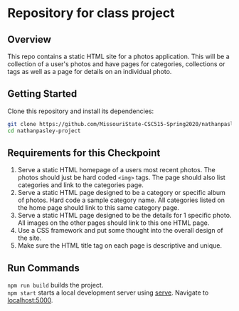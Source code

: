 # Repository for class project
## Overview
This repo contains a static HTML site for a photos application. This will be a collection of a user's photos and have pages for categories, collections or tags as well as a page for details on an individual photo.

## Getting Started
Clone this repository and install its dependencies:

```bash
git clone https://github.com/MissouriState-CSC515-Spring2020/nathanpasley-project.git
cd nathanpasley-project
```

## Requirements for this Checkpoint

 1. Serve a static HTML homepage of a users most recent photos. The photos should just be hard coded `<img>` tags. The
   page should also list categories and link to the categories page.
 2. Serve a static HTML page designed to be a category or specific album of photos. Hard code a sample category name.
   All categories listed on the home page should link to this same category page.
 3. Serve a static HTML page designed to be the details for 1 specific photo. All images on the other pages should link to
   this one HTML page.
 4. Use a CSS framework and put some thought into the overall design of the site.
 5. Make sure the HTML title tag on each page is descriptive and unique.
 

## Run Commands
`npm run build` builds the project.  
`npm start` starts a local development server using [serve](https://github.com/zeit/serve). Navigate to [localhost:5000](http://localhost:5000).  

